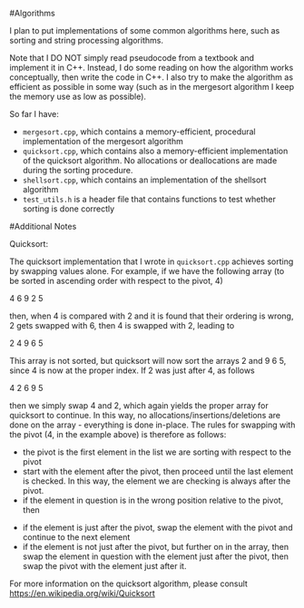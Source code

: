 #Algorithms

I plan to put implementations of some common algorithms here, such as sorting and string processing algorithms.

Note that I DO NOT simply read pseudocode from a textbook and implement it in C++. Instead, I do some reading on how the algorithm works conceptually, then write the code in C++. I also try to make the algorithm as efficient as possible in some way (such as in the mergesort algorithm I keep the memory use as low as possible).

So far I have:

+ `mergesort.cpp`, which contains a memory-efficient, procedural implementation of the mergesort algorithm
+ `quicksort.cpp`, which contains also a memory-efficient implementation of the quicksort algorithm. No allocations or deallocations are made during the sorting procedure.
+ `shellsort.cpp`, which contains an implementation of the shellsort algorithm
+ `test_utils.h` is a header file that contains functions to test whether sorting is done correctly

#Additional Notes

Quicksort:

The quicksort implementation that I wrote in `quicksort.cpp` achieves sorting by swapping values alone. For example, if we have the following array (to be sorted in ascending order with respect to the pivot, 4)

4 6 9 2 5

then, when 4 is compared with 2 and it is found that their ordering is wrong, 2 gets swapped with 6, then 4 is swapped with 2, leading to

2 4 9 6 5

This array is not sorted, but quicksort will now sort the arrays 2 and 9 6 5, since 4 is now at the proper index. If 2 was just after 4, as follows

4 2 6 9 5

then we simply swap 4 and 2, which again yields the proper array for quicksort to continue. In this way, no allocations/insertions/deletions are done on the array - everything is done in-place. The rules for swapping with the pivot (4, in the example above) is therefore as follows:

+ the pivot is the first element in the list we are sorting with respect to the pivot
+ start with the element after the pivot, then proceed until the last element is checked. In this way, the element we are checking is always after the pivot.
+ if the element in question is in the wrong position relative to the pivot, then
 - if the element is just after the pivot, swap the element with the pivot and continue to the next element
 - if the element is not just after the pivot, but further on in the array, then swap the element in question with the element just after the pivot, then swap the pivot with the element just after it.
 
For more information on the quicksort algorithm, please consult https://en.wikipedia.org/wiki/Quicksort

